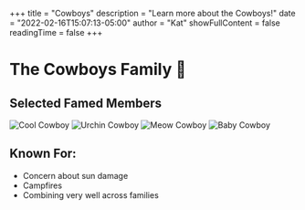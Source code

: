 +++
title = "Cowboys"
description = "Learn more about the Cowboys!"
date = "2022-02-16T15:07:13-05:00"
author = "Kat"
showFullContent = false
readingTime = false
+++

# The Cowboys Family 🤠

## Selected Famed Members
![Cool Cowboy](https://emoji.slack-edge.com/T03M7E63A/cool_cowboy/84408967ea52650d.png)
![Urchin Cowboy](https://emoji.slack-edge.com/T03M7E63A/cowboy-urchin/d9d5f577c4c6cc7a.png)
![Meow Cowboy](https://emoji.slack-edge.com/T03M7E63A/meow_cowboy/aff0a1bf78eecc3f.png)
![Baby Cowboy](https://emoji.slack-edge.com/T03M7E63A/baby-cowboy/752862ca0beefc96.png)

## Known For:

  - Concern about sun damage
  - Campfires
  - Combining very well across families
